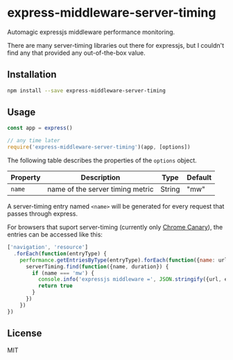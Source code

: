 # express-middleware-server-timing

Automagic expressjs middleware performance monitoring.

There are many server-timing libraries out there for expressjs, but I couldn't find any that provided any out-of-the-box value. 

## Installation

```sh
npm install --save express-middleware-server-timing
```

## Usage

```js
const app = express()

// any time later
require('express-middleware-server-timing')(app, [options])
```

The following table describes the properties of the `options` object.

| Property | Description                      | Type   | Default |
|----------|----------------------------------|--------|---------|
| `name`   | name of the server timing metric | String | "mw"    |

A server-timing entry named `<name>` will be generated for every request that passes through express. 

For browsers that suport server-timing (currently only [Chrome Canary](https://www.google.com/chrome/browser/canary.html)), the entries can be accessed like this:
```javascript
['navigation', 'resource']
  .forEach(function(entryType) {
    performance.getEntriesByType(entryType).forEach(function({name: url, serverTiming}) {
      serverTiming.find(function({name, duration}) {
        if (name === 'mw') {
          console.info('expressjs middleware =', JSON.stringify({url, entryType, duration}, null, 2))
          return true
        }
      })
    })
})
```

## License

MIT

